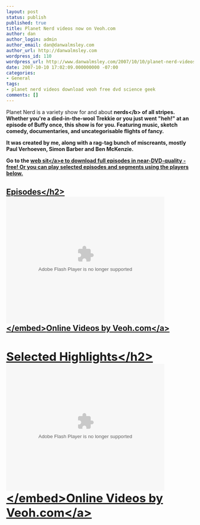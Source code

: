 ```yaml
---
layout: post
status: publish
published: true
title: Planet Nerd videos now on Veoh.com
author: dan
author_login: admin
author_email: dan@danwalmsley.com
author_url: http://danwalmsley.com
wordpress_id: 110
wordpress_url: http://www.danwalmsley.com/2007/10/10/planet-nerd-videos-now-on-veohcom/
date: 2007-10-10 17:02:09.000000000 -07:00
categories:
- General
tags:
- planet nerd videos download veoh free dvd science geek
comments: []
---
```

Planet Nerd is a variety show for and about <b>nerds<&#47;b> of all stripes. Whether you're a died-in-the-wool Trekkie or you just went "heh!" at an episode of Buffy once, this show is for you. Featuring music, sketch comedy, documentaries, and uncategorisable flights of fancy.

It was created by me, along with a rag-tag bunch of miscreants, mostly Paul Verhoeven, Simon Barber and Ben McKenzie.

Go to the <a href="http:&#47;&#47;planetnerd.tv">web sit<&#47;a>e to download full episodes in near-DVD-quality - free! Or you can play selected episodes and segments using the players below.

<h2>Episodes<&#47;h2>
<embed src="http:&#47;&#47;www.veoh.com&#47;seriesplayer_embedded2.swf?permalinkId=planetnerd&id=2819108&isVlog=true&player=seriesembedded" allowFullScreen="true" width="425" height="340" type="application&#47;x-shockwave-flash" pluginspage="http:&#47;&#47;www.macromedia.com&#47;go&#47;getflashplayer"><&#47;embed><br&#47;><a href="http:&#47;&#47;www.veoh.com&#47;">Online Videos by Veoh.com<&#47;a>

<h2>Selected Highlights<&#47;h2>
<embed src="http:&#47;&#47;www.veoh.com&#47;seriesplayer_embedded2.swf?permalinkId=planeterdhighlights&id=2819108&isVlog=true&player=seriesembedded" allowFullScreen="true" width="425" height="340" type="application&#47;x-shockwave-flash" pluginspage="http:&#47;&#47;www.macromedia.com&#47;go&#47;getflashplayer"><&#47;embed><br&#47;><a href="http:&#47;&#47;www.veoh.com&#47;">Online Videos by Veoh.com<&#47;a>


